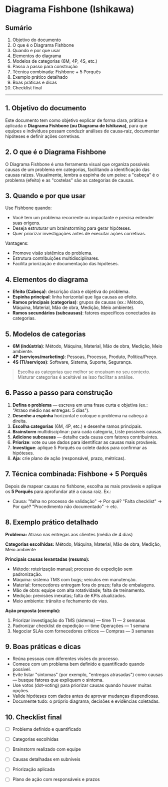 # Diagrama Fishbone (Ishikawa) 

## Sumário

1. Objetivo do documento
2. O que é o Diagrama Fishbone
3. Quando e por que usar
4. Elementos do diagrama
5. Modelos de categorias (6M, 4P, 4S, etc.)
6. Passo a passo para construção
7. Técnica combinada: Fishbone + 5 Porquês
8. Exemplo prático detalhado
9. Boas práticas e dicas
10. Checklist final


---

## 1. Objetivo do documento

Este documento tem como objetivo explicar de forma clara, prática e aplicada o **Diagrama Fishbone (ou Diagrama de Ishikawa)**, para que equipes e indivíduos possam conduzir análises de causa‑raiz, documentar hipóteses e definir ações corretivas.

## 2. O que é o Diagrama Fishbone

O Diagrama Fishbone é uma ferramenta visual que organiza possíveis causas de um problema em categorias, facilitando a identificação das causas raízes. Visualmente, lembra a espinha de um peixe: a "cabeça" é o problema (efeito) e as "costelas" são as categorias de causas.

## 3. Quando e por que usar

Use Fishbone quando:

* Você tem um problema recorrente ou impactante e precisa entender suas origens.
* Deseja estruturar um brainstorming para gerar hipóteses.
* Quer priorizar investigações antes de executar ações corretivas.

Vantagens:

* Promove visão sistêmica do problema.
* Estrutura contribuições multidisciplinares.
* Facilita priorização e documentação das hipóteses.

## 4. Elementos do diagrama

* **Efeito (Cabeça)**: descrição clara e objetiva do problema.
* **Espinha principal**: linha horizontal que liga causas ao efeito.
* **Ramos principais (categorias)**: grupos de causas (ex.: Método, Máquina, Material, Mão de obra, Medição, Meio ambiente).
* **Ramos secundários (subcausas)**: fatores específicos conectados às categorias.

## 5. Modelos de categorias

* **6M (indústria)**: Método, Máquina, Material, Mão de obra, Medição, Meio ambiente.
* **4P (serviços/marketing)**: Pessoas, Processo, Produto, Política/Preço.
* **4S (TI/serviços)**: Software, Sistema, Suporte, Segurança.

> Escolha as categorias que melhor se encaixam no seu contexto. Misturar categorias é aceitável se isso facilitar a análise.

## 6. Passo a passo para construção

1. **Defina o problema** — escreva em uma frase curta e objetiva (ex.: "Atraso médio nas entregas: 5 dias").
2. **Desenhe a espinha** horizontal e coloque o problema na cabeça à direita.
3. **Escolha categorias** (6M, 4P, etc.) e desenhe ramos principais.
4. **Brainstorm** multidisciplinar: para cada categoria, Liste possíveis causas.
5. **Adicione subcausas** — detalhe cada causa com fatores contribuintes.
6. **Priorize**: vote ou use dados para identificar as causas mais prováveis.
7. **Investigue**: aplique 5 Porquês ou colete dados para confirmar as hipóteses.
8. **Aja**: crie plano de ação (responsável, prazo, métricas).

## 7. Técnica combinada: Fishbone + 5 Porquês

Depois de mapear causas no fishbone, escolha as mais prováveis e aplique os **5 Porquês** para aprofundar até a causa raiz. Ex.:

* Causa: "falha no processo de validação" → Por quê? "Falta checklist" → Por quê? "Procedimento não documentado" → etc.

## 8. Exemplo prático detalhado

**Problema:** Atraso nas entregas aos clientes (média de 4 dias)

**Categorias escolhidas:** Método, Máquina, Material, Mão de obra, Medição, Meio ambiente

**Principais causas levantadas (resumo):**

* Método: roteirização manual; processo de expedição sem padronização.
* Máquina: sistema TMS com bugs; veículos em manutenção.
* Material: fornecedores entregam fora do prazo; falta de embalagens.
* Mão de obra: equipe com alta rotatividade; falta de treinamento.
* Medição: previsões inexatas; falta de KPIs atualizados.
* Meio ambiente: trânsito e fechamento de vias.

**Ação proposta (exemplo):**

1. Priorizar investigação do TMS (sistema) — time TI — 2 semanas
2. Padronizar checklist de expedição — time Operações — 1 semana
3. Negociar SLAs com fornecedores críticos — Compras — 3 semanas

## 9. Boas práticas e dicas

* Reúna pessoas com diferentes visões do processo.
* Comece com um problema bem definido e quantificado quando possível.
* Evite listar "sintomas" (por exemplo, "entregas atrasadas") como causas — busque fatores que expliquem o sintoma.
* Use votos (dot-voting) para priorizar causas quando houver muitas opções.
* Valide hipóteses com dados antes de aprovar mudanças dispendiosas.
* Documente tudo: o próprio diagrama, decisões e evidências coletadas.

## 10. Checklist final

* [ ] Problema definido e quantificado
* [ ] Categorias escolhidas
* [ ] Brainstorm realizado com equipe
* [ ] Causas detalhadas em subníveis
* [ ] Priorização aplicada
* [ ] Plano de ação com responsáveis e prazos

